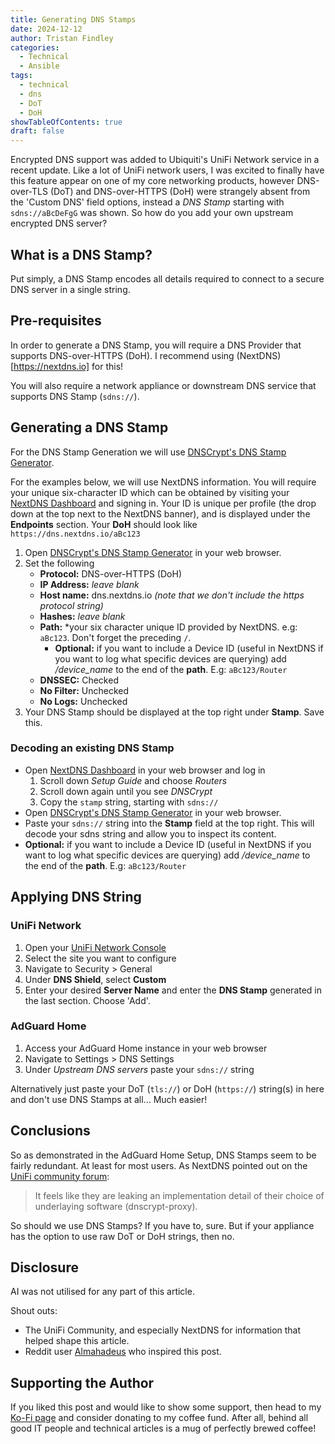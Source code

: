 ```yaml
---
title: Generating DNS Stamps
date: 2024-12-12
author: Tristan Findley
categories:
  - Technical
  - Ansible
tags:
  - technical
  - dns
  - DoT
  - DoH
showTableOfContents: true
draft: false
---
```

Encrypted DNS support was added to Ubiquiti's UniFi Network service in a recent update. Like a lot of UniFi network users, I was excited to finally have this feature appear on one of my core networking products, however DNS-over-TLS (DoT) and DNS-over-HTTPS (DoH) were strangely absent from the 'Custom DNS' field options, instead a *DNS Stamp* starting with `sdns://aBcDeFgG` was shown. So how do you add your own upstream encrypted DNS server?

## What is a DNS Stamp?

Put simply, a DNS Stamp encodes all details required to connect to a secure DNS server in a single string.

## Pre-requisites

In order to generate a DNS Stamp, you will require a DNS Provider that supports DNS-over-HTTPS (DoH). I recommend using (NextDNS)[https://nextdns.io] for this!

You will also require a network appliance or downstream DNS service that supports DNS Stamp (`sdns://`).

## Generating a DNS Stamp

For the DNS Stamp Generation we will use [DNSCrypt's DNS Stamp Generator](https://dnscrypt.info/stamps/).

For the examples below, we will use NextDNS information. You will require your unique six-character ID which can be obtained by visiting your [NextDNS Dashboard](https://my.nextdns.io) and signing in. Your ID is unique per profile (the drop down at the top next to the NextDNS banner), and is displayed under the **Endpoints** section. Your **DoH** should look like `https://dns.nextdns.io/aBc123`

1. Open [DNSCrypt's DNS Stamp Generator](https://dnscrypt.info/stamps/) in your web browser.
2. Set the following
    - **Protocol:** DNS-over-HTTPS (DoH)
    - **IP Address:** *leave blank*
    - **Host name:** dns.nextdns.io *(note that we don't include the https protocol string)*
    - **Hashes:** *leave blank*
    - **Path:** *your six character unique ID provided by NextDNS. e.g: `aBc123`. Don't forget the preceding `/`.
        - **Optional:** if you want to include a Device ID (useful in NextDNS if you want to log what specific devices are querying) add */device_name* to the end of the **path**. E.g: `aBc123/Router`
    - **DNSSEC:** Checked
    - **No Filter:** Unchecked
    - **No Logs:** Unchecked
3. Your DNS Stamp should be displayed at the top right under **Stamp**. Save this.

### Decoding an existing DNS Stamp

- Open [NextDNS Dashboard](https://my.nextdns.io) in your web browser and log in
    1. Scroll down *Setup Guide* and choose *Routers*
    2. Scroll down again until you see *DNSCrypt*
    3. Copy the `stamp` string, starting with `sdns://`
- Open [DNSCrypt's DNS Stamp Generator](https://dnscrypt.info/stamps/) in your web browser.
- Paste your `sdns://` string into the **Stamp** field at the top right. This will decode your sdns string and allow you to inspect its content.
- **Optional:** if you want to include a Device ID (useful in NextDNS if you want to log what specific devices are querying) add */device_name* to the end of the **path**. E.g: `aBc123/Router`

## Applying DNS String

###  UniFi Network

1. Open your [UniFi Network Console](https://unifi.ui.com)
2. Select the site you want to configure
3. Navigate to Security > General
4. Under **DNS Shield**, select **Custom**
5. Enter your desired **Server Name** and enter the **DNS Stamp** generated in the last section. Choose 'Add'.

### AdGuard Home

1. Access your AdGuard Home instance in your web browser
2. Navigate to Settings > DNS Settings
3. Under *Upstream DNS servers* paste your `sdns://` string

Alternatively just paste your DoT (`tls://`) or DoH (`https://`) string(s) in here and don't use DNS Stamps at all... Much easier!

## Conclusions

So as demonstrated in the AdGuard Home Setup, DNS Stamps seem to be fairly redundant. At least for most users. As NextDNS pointed out on the [UniFi community forum](https://help.nextdns.io/t/x2yt5nn?r=x2yt5s1):
 > It feels like they are leaking an implementation detail of their choice of underlaying software (dnscrypt-proxy).

So should  we use DNS Stamps? If you have to, sure. But if your appliance has the option to use raw DoT or DoH strings, then no.

## Disclosure

AI was not utilised for any part of this article.

Shout outs:
- The UniFi Community, and especially NextDNS for information that helped shape this article.
- Reddit user [Almahadeus](https://www.reddit.com/user/Almahadeus/) who inspired this post.

## Supporting the Author

If you liked this post and would like to show some support, then head to my [Ko-Fi page](https://ko-fi.com/tfindley) and consider donating to my coffee fund. After all, behind all good IT people and technical articles is a mug of perfectly brewed coffee!
